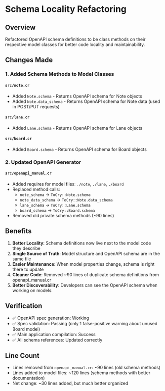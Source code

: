 # Schema Locality Refactoring

## Overview
Refactored OpenAPI schema definitions to be class methods on their respective model classes for better code locality and maintainability.

## Changes Made

### 1. Added Schema Methods to Model Classes

#### `src/note.cr`
- Added `Note.schema` - Returns OpenAPI schema for Note objects
- Added `Note.data_schema` - Returns OpenAPI schema for Note data (used in POST/PUT requests)

#### `src/lane.cr`
- Added `Lane.schema` - Returns OpenAPI schema for Lane objects

#### `src/board.cr`
- Added `Board.schema` - Returns OpenAPI schema for Board objects

### 2. Updated OpenAPI Generator

#### `src/openapi_manual.cr`
- Added requires for model files: `./note`, `./lane`, `./board`
- Replaced method calls:
  - `note_schema` → `ToCry::Note.schema`
  - `note_data_schema` → `ToCry::Note.data_schema`
  - `lane_schema` → `ToCry::Lane.schema`
  - `board_schema` → `ToCry::Board.schema`
- Removed old private schema methods (~90 lines)

## Benefits

1. **Better Locality**: Schema definitions now live next to the model code they describe
2. **Single Source of Truth**: Model structure and OpenAPI schema are in the same file
3. **Easier Maintenance**: When model properties change, schema is right there to update
4. **Cleaner Code**: Removed ~90 lines of duplicate schema definitions from openapi_manual.cr
5. **Better Discoverability**: Developers can see the OpenAPI schema when working on models

## Verification

- ✅ OpenAPI spec generation: Working
- ✅ Spec validation: Passing (only 1 false-positive warning about unused Board model)
- ✅ Main application compilation: Success
- ✅ All schema references: Updated correctly

## Line Count
- Lines removed from `openapi_manual.cr`: ~90 lines (old schema methods)
- Lines added to model files: ~120 lines (schema methods with better documentation)
- Net change: ~30 lines added, but much better organized

